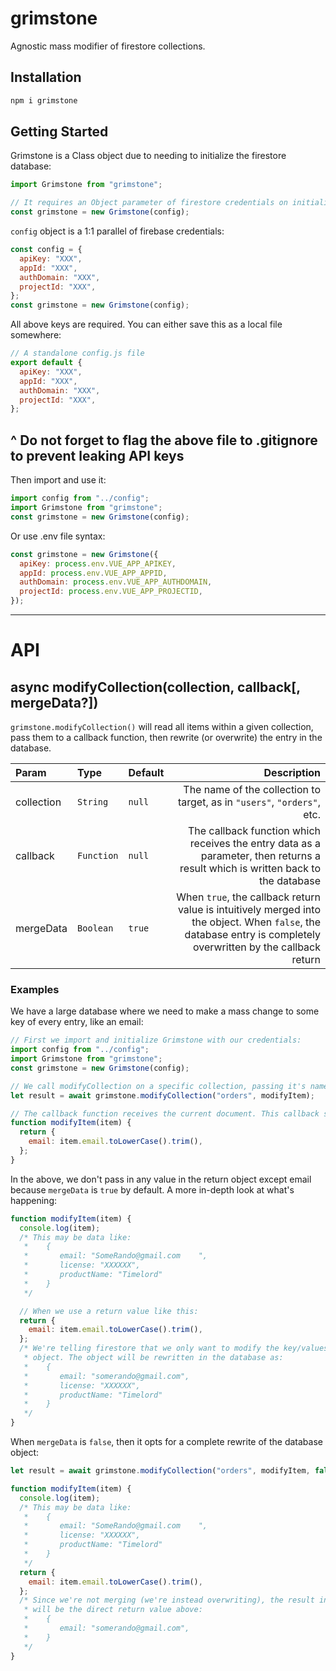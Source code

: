 # grimstone

Agnostic mass modifier of firestore collections.

## Installation

```bash
npm i grimstone
```

## Getting Started

Grimstone is a Class object due to needing to initialize the firestore database:

```js
import Grimstone from "grimstone";

// It requires an Object parameter of firestore credentials on initialization:
const grimstone = new Grimstone(config);
```

`config` object is a 1:1 parallel of firebase credentials:

```js
const config = {
  apiKey: "XXX",
  appId: "XXX",
  authDomain: "XXX",
  projectId: "XXX",
};
const grimstone = new Grimstone(config);
```

All above keys are required. You can either save this as a local file somewhere:

```js
// A standalone config.js file
export default {
  apiKey: "XXX",
  appId: "XXX",
  authDomain: "XXX",
  projectId: "XXX",
};
```

## **^ Do not forget to flag the above file to .gitignore to prevent leaking API keys**

Then import and use it:

```js
import config from "../config";
import Grimstone from "grimstone";
const grimstone = new Grimstone(config);
```

Or use .env file syntax:

```js
const grimstone = new Grimstone({
  apiKey: process.env.VUE_APP_APIKEY,
  appId: process.env.VUE_APP_APPID,
  authDomain: process.env.VUE_APP_AUTHDOMAIN,
  projectId: process.env.VUE_APP_PROJECTID,
});
```

---

# API

## **async** modifyCollection(collection, callback[, mergeData?])

`grimstone.modifyCollection()` will read all items within a given collection, pass them to a callback function, then rewrite (or overwrite) the entry in the database.

| Param      | Type       | Default |                                                                                                                                                     Description |
| :--------- | :--------- | :------ | --------------------------------------------------------------------------------------------------------------------------------------------------------------: |
| collection | `String`   | `null`  |                                                                                         The name of the collection to target, as in `"users"`, `"orders"`, etc. |
| callback   | `Function` | `null`  |                                 The callback function which receives the entry data as a parameter, then returns a result which is written back to the database |
| mergeData  | `Boolean`  | `true`  | When `true`, the callback return value is intuitively merged into the object. When `false`, the database entry is completely overwritten by the callback return |

### Examples

We have a large database where we need to make a mass change to some key of every entry, like an email:

```js
// First we import and initialize Grimstone with our credentials:
import config from "../config";
import Grimstone from "grimstone";
const grimstone = new Grimstone(config);

// We call modifyCollection on a specific collection, passing it's name and our own callback function:
let result = await grimstone.modifyCollection("orders", modifyItem);

// The callback function receives the current document. This callback should be synchronous, not async:
function modifyItem(item) {
  return {
    email: item.email.toLowerCase().trim(),
  };
}
```

In the above, we don't pass in any value in the return object except email because `mergeData` is `true` by default. A more in-depth look at what's happening:

```js
function modifyItem(item) {
  console.log(item);
  /* This may be data like:
   *    {
   *       email: "SomeRando@gmail.com    ",
   *       license: "XXXXXX",
   *       productName: "Timelord"
   *    }
   */

  // When we use a return value like this:
  return {
    email: item.email.toLowerCase().trim(),
  };
  /* We're telling firestore that we only want to modify the key/values in the above
   * object. The object will be rewritten in the database as:
   *    {
   *       email: "somerando@gmail.com",
   *       license: "XXXXXX",
   *       productName: "Timelord"
   *    }
   */
}
```

When `mergeData` is `false`, then it opts for a complete rewrite of the database object:

```js
let result = await grimstone.modifyCollection("orders", modifyItem, false);

function modifyItem(item) {
  console.log(item);
  /* This may be data like:
   *    {
   *       email: "SomeRando@gmail.com    ",
   *       license: "XXXXXX",
   *       productName: "Timelord"
   *    }
   */
  return {
    email: item.email.toLowerCase().trim(),
  };
  /* Since we're not merging (we're instead overwriting), the result in our database
   * will be the direct return value above:
   *    {
   *       email: "somerando@gmail.com",
   *    }
   */
}
```
